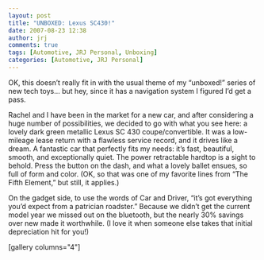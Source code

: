 ```yaml
---
layout: post
title: "UNBOXED: Lexus SC430!"
date: 2007-08-23 12:38
author: jrj
comments: true
tags: [Automotive, JRJ Personal, Unboxing]
categories: [Automotive, JRJ Personal]
---
```

<div style="text-align: center"></div>
OK, this doesn’t really fit in with the usual theme of my “unboxed!” series of new tech toys... but hey, since it has a navigation system I figured I’d get a pass.

Rachel and I have been in the market for a new car, and after considering a huge number of possibilities, we decided to go with what you see here: a lovely dark green metallic Lexus SC 430 coupe/convertible. It was a low-mileage lease return with a flawless service record, and it drives like a dream. A fantastic car that perfectly fits my needs: it’s fast, beautiful, smooth, and exceptionally quiet. The power retractable hardtop is a sight to behold. Press the button on the dash, and what a lovely ballet ensues, so full of form and color. (OK, so that was one of my favorite lines from “The Fifth Element,” but still, it applies.)

On the gadget side, to use the words of Car and Driver, “it’s got everything you’d expect from a patrician roadster.” Because we didn’t get the current model year we missed out on the bluetooth, but the nearly 30% savings over new made it worthwhile. (I love it when someone else takes that initial depreciation hit for you!)

[gallery columns="4"]

&nbsp;
